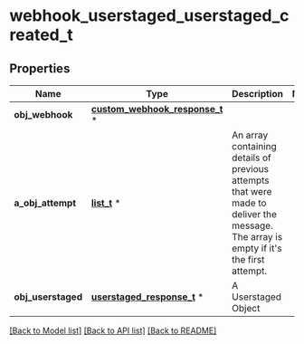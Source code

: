 # webhook_userstaged_userstaged_created_t

## Properties
Name | Type | Description | Notes
------------ | ------------- | ------------- | -------------
**obj_webhook** | [**custom_webhook_response_t**](custom_webhook_response.md) \* |  | 
**a_obj_attempt** | [**list_t**](attempt_response.md) \* | An array containing details of previous attempts that were made to deliver the message. The array is empty if it&#39;s the first attempt. | 
**obj_userstaged** | [**userstaged_response_t**](userstaged_response.md) \* | A Userstaged Object | 

[[Back to Model list]](../README.md#documentation-for-models) [[Back to API list]](../README.md#documentation-for-api-endpoints) [[Back to README]](../README.md)


